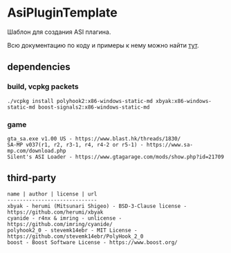 # AsiPluginTemplate
Шаблон для создания ASI плагина.

Всю документацию по коду и примеры к нему можно найти [тут](./CODE_DOC.md).

## dependencies
### build, vcpkg packets
```shell
./vcpkg install polyhook2:x86-windows-static-md xbyak:x86-windows-static-md boost-signals2:x86-windows-static-md
```
### game
```
gta_sa.exe v1.00 US - https://www.blast.hk/threads/1830/
SA-MP v037(r1, r2, r3-1, r4, r4-2 or r5-1) - https://www.sa-mp.com/download.php
Silent's ASI Loader - https://www.gtagarage.com/mods/show.php?id=21709
```
## third-party
```
name | author | license | url
-----------------------------
xbyak - herumi (Mitsunari Shigeo) - BSD-3-Clause license - https://github.com/herumi/xbyak
cyanide - r4nx & imring - unlicense - https://github.com/imring/cyanide/
polyhook2_0 - stevemk14ebr - MIT License - https://github.com/stevemk14ebr/PolyHook_2_0
boost - Boost Software License - https://www.boost.org/
```
